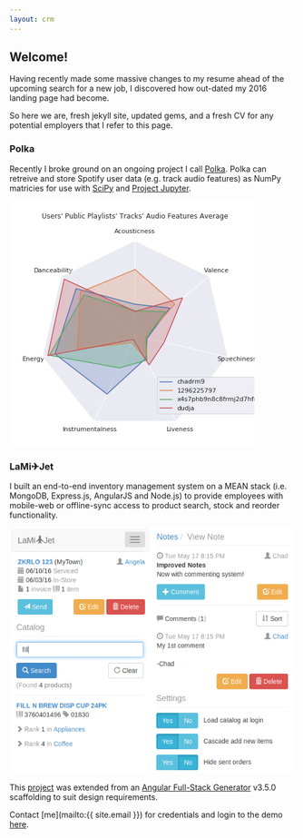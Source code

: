 ```yaml
---
layout: crm
---
```

## Welcome!

Having recently made some massive changes to my resume ahead of the upcoming search for a new job, I discovered how out-dated my 2016
landing page had become.

So here we are, fresh jekyll site, updated gems, and a fresh CV for any potential employers that I refer to this page.

### Polka

Recently I broke ground on an ongoing project I call [Polka](https://github.com/chadrm9/polka). Polka can retreive and store Spotify user
data (e.g. track audio features) as NumPy matricies for use with [SciPy](https://scipy.org) and [Project Jupyter](https://jupyter.org).

![Radar Chart](assets/img/20190823_radar.png)

### LaMi✈Jet

I built an end-to-end inventory management system on a MEAN stack (i.e. MongoDB, Express.js, AngularJS and Node.js)
to provide employees with mobile-web or offline-sync access to product search, stock and reorder functionality.

![LaMiJet](assets/img/lamijet.png)

This [project](https://github.com/chadrm9/lami-jet) was extended from an
[Angular Full-Stack Generator](https://github.com/DaftMonk/generator-angular-fullstack) v3.5.0 scaffolding to suit design requirements.

Contact [me](mailto:{{ site.email }}) for credentials and login to the demo [here](https://lamijet.herokuapp.com).
